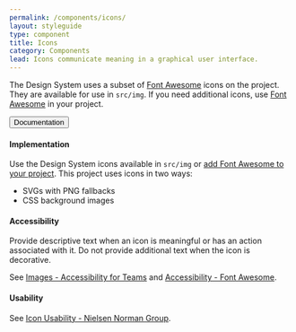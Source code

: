 ```yaml
---
permalink: /components/icons/
layout: styleguide
type: component
title: Icons
category: Components
lead: Icons communicate meaning in a graphical user interface.
---
```


The Design System uses a subset of [Font Awesome](https://fontawesome.com/) icons on the project. They are available for use in `src/img`. If you need additional icons, use [Font Awesome](https://fontawesome.com/) in your project.

<div class="usa-accordion-bordered">
  <button class="usa-button-unstyled usa-accordion-button"
      aria-expanded="true" aria-controls="icons-docs">
    Documentation
  </button>
  <div id="icons-docs" aria-hidden="false" class="usa-accordion-content">
    <h4 class="usa-heading">Implementation</h4>
    <p>Use the Design System icons available in <code>src/img</code> or <a href="https://fontawesome.com/how-to-use/on-the-web/setup/getting-started?using=web-fonts-with-css">add Font Awesome to your project</a>. This project uses icons in two ways:</p>
    <ul>
      <li>SVGs with PNG fallbacks</li>
      <li>CSS background images</li>
    </ul>
    <h4 class="usa-heading">Accessibility</h4>
    <p>Provide descriptive text when an icon is meaningful or has an action associated with it. Do not provide additional text when the icon is decorative.</p>
    <p>See <a href="https://accessibility.digital.gov/front-end/images/">Images - Accessibility for Teams</a> and <a href="https://fontawesome.com/how-to-use/on-the-web/other-topics/accessibility">Accessibility - Font Awesome</a>.</p>
    <h4 class="usa-heading">Usability</h4>
    <p>See <a href="https://www.nngroup.com/articles/icon-usability/">Icon Usability - Nielsen Norman Group</a>.</p>
  </div>
</div>
